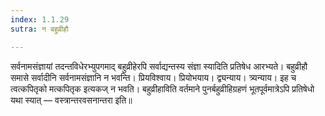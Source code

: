 ```yaml
---
index: 1.1.29
sutra: न बहुव्रीहौ

---
```

सर्वनामसंज्ञायां तदन्तविधेरभ्युपगमाद् बहुव्रीहेरपि सर्वाद्यन्तस्य संज्ञा स्यादिति प्रतिषेध आरभ्यते। बहुव्रीहौ समासे सर्वादीनि सर्वनामसंज्ञानि न भवन्ति। प्रियविश्वाय। प्रियोभयाय। द्व्यन्याय। त्र्यन्याय। इह च त्वत्कपितृको मत्कपितृक इत्यकज् न भवति। बहुव्रीहाविति वर्तमाने पुनर्बहुव्रीहिग्रहणं भूतपूर्वमात्रेऽपि प्रतिषेधो यथा स्यात् — वस्त्रान्तरवसनान्तरा इति॥